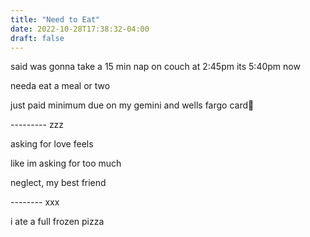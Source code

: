 ```yaml
---
title: "Need to Eat"
date: 2022-10-28T17:38:32-04:00
draft: false
---
```


said was gonna take a 15 min nap on couch at 2:45pm its 5:40pm now  

needa eat a meal or two  

just paid minimum due on my gemini and wells fargo card🤮  

  

 ---------  zzz 

asking for love feels  

like im asking for too much  

neglect, my best friend  



-------- xxx  

i ate a full frozen pizza